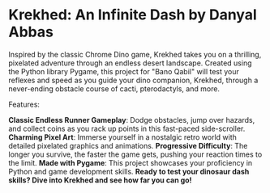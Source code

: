 # Krekhed: An Infinite Dash by Danyal Abbas

Inspired by the classic Chrome Dino game, Krekhed takes you on a thrilling, pixelated adventure through an endless desert landscape. Created using the Python library Pygame, this project for "Bano Qabil" will test your reflexes and speed as you guide your dino companion, Krekhed, through a never-ending obstacle course of cacti, pterodactyls, and more.

Features:

**Classic Endless Runner Gameplay**: Dodge obstacles, jump over hazards, and collect coins as you rack up points in this fast-paced side-scroller.
**Charming Pixel Art**: Immerse yourself in a nostalgic retro world with detailed pixelated graphics and animations.
**Progressive Difficulty**: The longer you survive, the faster the game gets, pushing your reaction times to the limit.
**Made with Pygame**: This project showcases your proficiency in Python and game development skills.
**Ready to test your dinosaur dash skills? Dive into Krekhed and see how far you can go!**
